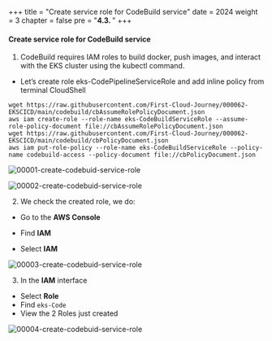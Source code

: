 +++
title = "Create service role for CodeBuild service"
date = 2024
weight = 3
chapter = false
pre = "<b>4.3. </b>"
+++

#### Create service role for CodeBuild service
1. CodeBuild requires IAM roles to build docker, push images, and interact with the EKS cluster using the kubectl command.
- Let’s create role eks-CodePipelineServiceRole and add inline policy from terminal CloudShell

```
wget https://raw.githubusercontent.com/First-Cloud-Journey/000062-EKSCICD/main/codebuild/cbAssumeRolePolicyDocument.json
aws iam create-role --role-name eks-CodeBuildServiceRole --assume-role-policy-document file://cbAssumeRolePolicyDocument.json
wget https://raw.githubusercontent.com/First-Cloud-Journey/000062-EKSCICD/main/codebuild/cbPolicyDocument.json
aws iam put-role-policy --role-name eks-CodeBuildServiceRole --policy-name codebuild-access --policy-document file://cbPolicyDocument.json
```

![00001-create-codebuid-service-role](../images/4-Generate-Code-Pipeline/3-create-codebuid-service-role/00001-create-codebuid-service-role.png?width=90pc)

![00002-create-codebuid-service-role](../images/4-Generate-Code-Pipeline/3-create-codebuid-service-role/00002-create-codebuid-service-role.png?width=90pc)


2. We check the created role, we do:
- Go to the **AWS Console**

- Find **IAM**

- Select **IAM**

![00003-create-codebuid-service-role](../images/4-Generate-Code-Pipeline/3-create-codebuid-service-role/00003-create-codebuid-service-role.png?width=90pc)

3. In the **IAM** interface
- Select **Role**
- Find `eks-Code`
- View the 2 Roles just created

![00004-create-codebuid-service-role](../images/4-Generate-Code-Pipeline/3-create-codebuid-service-role/00004-create-codebuid-service-role.png?width=90pc)


